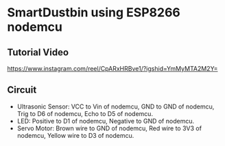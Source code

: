 # SmartDustbin using ESP8266 nodemcu

## Tutorial Video
https://www.instagram.com/reel/CpARxHRBve1/?igshid=YmMyMTA2M2Y=

## Circuit

- Ultrasonic Sensor: VCC to Vin of nodemcu, GND to GND of nodemcu, Trig to D6 of nodemcu, Echo to D5 of nodemcu.
- LED: Positive to D1 of nodemcu, Negative to GND of nodemcu.
- Servo Motor: Brown wire to GND of nodemcu, Red wire to 3V3 of nodemcu, Yellow wire to D3 of nodemcu.
